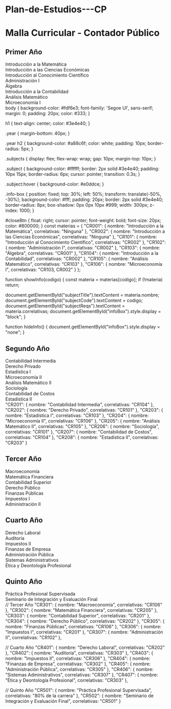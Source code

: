 # Plan-de-Estudios---CP
<!DOCTYPE html>
<html lang="es">
<head>
  <meta charset="UTF-8">
  <title>Malla Curricular - Contador Público</title>
  <link rel="stylesheet" href="style.css">
</head>
<body>
  <h1>Malla Curricular - Contador Público</h1>

  <div class="year" id="primer">
    <h2>Primer Año</h2>
    <div class="subjects">
      <div class="subject" onclick="showInfo('CR001')">Introducción a la Matemática</div>
      <div class="subject" onclick="showInfo('CR002')">Introducción a las Ciencias Económicas</div>
      <div class="subject" onclick="showInfo('CR101')">Introducción al Conocimiento Científico</div>
      <div class="subject" onclick="showInfo('CR102')">Administración I</div>
      <div class="subject" onclick="showInfo('CR103')">Álgebra</div>
      <div class="subject" onclick="showInfo('CR104')">Introducción a la Contabilidad</div>
      <div class="subject" onclick="showInfo('CR105')">Análisis Matemático</div>
      <div class="subject" onclick="showInfo('CR106')">Microeconomía I</div>
    </div>
  </div>

  <!-- Podés seguir copiando el mismo patrón para Segundo Año, Tercer Año, etc. -->

  <div id="infoBox" class="info-box" style="display: none;">
    <span id="closeBtn" onclick="hideInfo()">×</span>
    <h3 id="subjectTitle"></h3>
    <p><strong>Código:</strong> <span id="subjectCode"></span></p>
    <p><strong>Correlatividades:</strong> <span id="subjectReqs"></span></p>
  </div>

  <script src="script.js"></script>
</body>
</html>
body {
  background-color: #fdf6e3;
  font-family: 'Segoe UI', sans-serif;
  margin: 0;
  padding: 20px;
  color: #333;
}

h1 {
  text-align: center;
  color: #3e4e40;
}

.year {
  margin-bottom: 40px;
}

.year h2 {
  background-color: #a88c6f;
  color: white;
  padding: 10px;
  border-radius: 5px;
}

.subjects {
  display: flex;
  flex-wrap: wrap;
  gap: 10px;
  margin-top: 10px;
}

.subject {
  background-color: #ffffff;
  border: 2px solid #3e4e40;
  padding: 10px 15px;
  border-radius: 6px;
  cursor: pointer;
  transition: 0.3s;
}

.subject:hover {
  background-color: #e0ddce;
}

.info-box {
  position: fixed;
  top: 30%;
  left: 50%;
  transform: translate(-50%, -30%);
  background-color: #fff;
  padding: 20px;
  border: 2px solid #3e4e40;
  border-radius: 8px;
  box-shadow: 0px 0px 10px #999;
  width: 300px;
  z-index: 1000;
}

#closeBtn {
  float: right;
  cursor: pointer;
  font-weight: bold;
  font-size: 20px;
  color: #800000;
}
const materias = {
  "CR001": {
    nombre: "Introducción a la Matemática",
    correlativas: "Ninguna"
  },
  "CR002": {
    nombre: "Introducción a las Ciencias Económicas",
    correlativas: "Ninguna"
  },
  "CR101": {
    nombre: "Introducción al Conocimiento Científico",
    correlativas: "CR002"
  },
  "CR102": {
    nombre: "Administración I",
    correlativas: "CR002"
  },
  "CR103": {
    nombre: "Álgebra",
    correlativas: "CR001"
  },
  "CR104": {
    nombre: "Introducción a la Contabilidad",
    correlativas: "CR002"
  },
  "CR105": {
    nombre: "Análisis Matemático",
    correlativas: "CR103"
  },
  "CR106": {
    nombre: "Microeconomía I",
    correlativas: "CR103, CR002"
  }
};

function showInfo(codigo) {
  const materia = materias[codigo];
  if (!materia) return;

  document.getElementById("subjectTitle").textContent = materia.nombre;
  document.getElementById("subjectCode").textContent = codigo;
  document.getElementById("subjectReqs").textContent = materia.correlativas;
  document.getElementById("infoBox").style.display = "block";
}

function hideInfo() {
  document.getElementById("infoBox").style.display = "none";
}
<div class="year" id="segundo">
  <h2>Segundo Año</h2>
  <div class="subjects">
    <div class="subject" onclick="showInfo('CR201')">Contabilidad Intermedia</div>
    <div class="subject" onclick="showInfo('CR202')">Derecho Privado</div>
    <div class="subject" onclick="showInfo('CR203')">Estadística I</div>
    <div class="subject" onclick="showInfo('CR204')">Microeconomía II</div>
    <div class="subject" onclick="showInfo('CR205')">Análisis Matemático II</div>
    <div class="subject" onclick="showInfo('CR206')">Sociología</div>
    <div class="subject" onclick="showInfo('CR207')">Contabilidad de Costos</div>
    <div class="subject" onclick="showInfo('CR208')">Estadística II</div>
  </div>
</div>
  "CR201": {
    nombre: "Contabilidad Intermedia",
    correlativas: "CR104"
  },
  "CR202": {
    nombre: "Derecho Privado",
    correlativas: "CR101"
  },
  "CR203": {
    nombre: "Estadística I",
    correlativas: "CR103"
  },
  "CR204": {
    nombre: "Microeconomía II",
    correlativas: "CR106"
  },
  "CR205": {
    nombre: "Análisis Matemático II",
    correlativas: "CR105"
  },
  "CR206": {
    nombre: "Sociología",
    correlativas: "CR101"
  },
  "CR207": {
    nombre: "Contabilidad de Costos",
    correlativas: "CR104"
  },
  "CR208": {
    nombre: "Estadística II",
    correlativas: "CR203"
  }
  <div class="year" id="tercero">
  <h2>Tercer Año</h2>
  <div class="subjects">
    <div class="subject" onclick="showInfo('CR301')">Macroeconomía</div>
    <div class="subject" onclick="showInfo('CR302')">Matemática Financiera</div>
    <div class="subject" onclick="showInfo('CR303')">Contabilidad Superior</div>
    <div class="subject" onclick="showInfo('CR304')">Derecho Público</div>
    <div class="subject" onclick="showInfo('CR305')">Finanzas Públicas</div>
    <div class="subject" onclick="showInfo('CR306')">Impuestos I</div>
    <div class="subject" onclick="showInfo('CR307')">Administración II</div>
  </div>
</div>
<div class="year" id="cuarto">
  <h2>Cuarto Año</h2>
  <div class="subjects">
    <div class="subject" onclick="showInfo('CR401')">Derecho Laboral</div>
    <div class="subject" onclick="showInfo('CR402')">Auditoría</div>
    <div class="subject" onclick="showInfo('CR403')">Impuestos II</div>
    <div class="subject" onclick="showInfo('CR404')">Finanzas de Empresa</div>
    <div class="subject" onclick="showInfo('CR405')">Administración Pública</div>
    <div class="subject" onclick="showInfo('CR406')">Sistemas Administrativos</div>
    <div class="subject" onclick="showInfo('CR407')">Ética y Deontología Profesional</div>
  </div>
</div>
<div class="year" id="quinto">
  <h2>Quinto Año</h2>
  <div class="subjects">
    <div class="subject" onclick="showInfo('CR501')">Práctica Profesional Supervisada</div>
    <div class="subject" onclick="showInfo('CR502')">Seminario de Integración y Evaluación Final</div>
  </div>
</div>
  // Tercer Año
  "CR301": {
    nombre: "Macroeconomía",
    correlativas: "CR106"
  },
  "CR302": {
    nombre: "Matemática Financiera",
    correlativas: "CR205"
  },
  "CR303": {
    nombre: "Contabilidad Superior",
    correlativas: "CR201"
  },
  "CR304": {
    nombre: "Derecho Público",
    correlativas: "CR202"
  },
  "CR305": {
    nombre: "Finanzas Públicas",
    correlativas: "CR106"
  },
  "CR306": {
    nombre: "Impuestos I",
    correlativas: "CR201"
  },
  "CR307": {
    nombre: "Administración II",
    correlativas: "CR102"
  },

  // Cuarto Año
  "CR401": {
    nombre: "Derecho Laboral",
    correlativas: "CR202"
  },
  "CR402": {
    nombre: "Auditoría",
    correlativas: "CR303"
  },
  "CR403": {
    nombre: "Impuestos II",
    correlativas: "CR306"
  },
  "CR404": {
    nombre: "Finanzas de Empresa",
    correlativas: "CR302"
  },
  "CR405": {
    nombre: "Administración Pública",
    correlativas: "CR305"
  },
  "CR406": {
    nombre: "Sistemas Administrativos",
    correlativas: "CR307"
  },
  "CR407": {
    nombre: "Ética y Deontología Profesional",
    correlativas: "CR303"
  },

  // Quinto Año
  "CR501": {
    nombre: "Práctica Profesional Supervisada",
    correlativas: "80% de la carrera"
  },
  "CR502": {
    nombre: "Seminario de Integración y Evaluación Final",
    correlativas: "CR501"
  }
  
